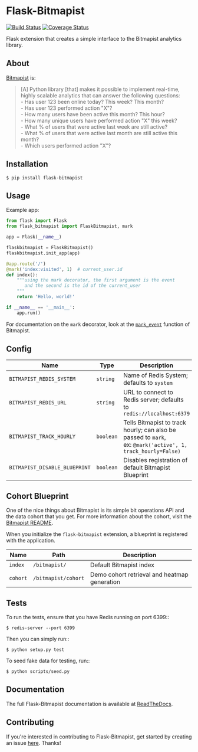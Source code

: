 Flask-Bitmapist
==============

[![Build Status](https://travis-ci.org/cuttlesoft/flask-bitmapist.svg?branch=master)](https://travis-ci.org/cuttlesoft/flask-bitmapist) [![Coverage Status](https://coveralls.io/repos/github/cuttlesoft/flask-bitmapist/badge.svg?branch=master)](https://coveralls.io/github/cuttlesoft/flask-bitmapist?branch=master)

Flask extension that creates a simple interface to the Bitmapist analytics library.


About
------------

[Bitmapist](https://github.com/Doist/bitmapist) is:
> [A] Python library [that] makes it possible to implement real-time, highly scalable analytics that can answer the following questions:
    <br>
    - Has user 123 been online today? This week? This month? <br>
    - Has user 123 performed action "X"? <br>
    - How many users have been active this month? This hour? <br>
    - How many unique users have performed action "X" this week? <br>
    - What % of users that were active last week are still active? <br>
    - What % of users that were active last month are still active this month? <br>
    - Which users performed action "X"? <br>


Installation
------------

    $ pip install flask-bitmapist


Usage
-----

Example app:

```Python
from flask import Flask
from flask_bitmapist import FlaskBitmapist, mark

app = Flask(__name__)

flaskbitmapist = FlaskBitmapist()
flaskbitmapist.init_app(app)

@app.route('/')
@mark('index:visited', 1)  # current_user.id
def index():
    """using the mark decorator, the first argument is the event
       and the second is the id of the current_user
    """
    return 'Hello, world!'

if __name__ == '__main__':
    app.run()
```

For documentation on the `mark` decorator, look at the [`mark_event`](https://github.com/Doist/bitmapist#examples) function of Bitmapist.


Config
-----

| Name                     | Type      | Description        |
| ----                     | -------   | -------------------|
| `BITMAPIST_REDIS_SYSTEM` | `string`  | Name of Redis System; defaults to `system` |
| `BITMAPIST_REDIS_URL`    | `string`  | URL to connect to Redis server; defaults to `redis://localhost:6379` |
| `BITMAPIST_TRACK_HOURLY` | `boolean` | Tells Bitmapist to track hourly; can also be passed to `mark`,<br> ex: `@mark('active', 1, track_hourly=False)` |
| `BITMAPIST_DISABLE_BLUEPRINT`      | `boolean` | Disables registration of default Bitmapist Blueprint |


Cohort Blueprint
-----

One of the nice things about Bitmapist is its simple bit operations API and the data cohort that you get.
For more information about the cohort, visit the [Bitmapist README](https://github.com/Doist/bitmapist#bitmapist-cohort).

When you initialize the `flask-bitmapist` extension, a blueprint is registered with the application.

| Name     | Path                 | Description        |
| ----     | -------              | -------------------|
| `index`  | `/bitmapist/`        | Default Bitmapist index |
| `cohort` | `/bitmapist/cohort`  | Demo cohort retrieval and heatmap generation |


Tests
-----

To run the tests, ensure that you have Redis running on port 6399::

    $ redis-server --port 6399


Then you can simply run::

    $ python setup.py test


To seed fake data for testing, run::

    $ python scripts/seed.py


Documentation
-----

The full Flask-Bitmapist documentation is available at [ReadTheDocs](http://flask-bitmapist.readthedocs.io/en/latest/).


Contributing
-----

If you're interested in contributing to Flask-Bitmapist, get started by creating an issue [here](https://github.com/cuttlesoft/flask-bitmapist/issues). Thanks!
